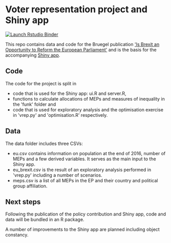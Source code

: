 # Voter representation project and Shiny app

<!-- badges: start -->
[![Launch Rstudio Binder](http://mybinder.org/badge.svg)](https://mybinder.org/v2/gh/robertkck/voter_rep/master?urlpath=rstudio)
<!-- badges: end -->


This repo contains data and code for the Bruegel publication ['Is Brexit an Opportunity to Reform the European Parliament'](http://bruegel.org/2017/01/is-brexit-an-opportunity-to-reform-the-european-parliament/) and is the basis for the accompanying [Shiny app](https://robertkck.shinyapps.io/voter_rep/).

## Code
The code for the project is split in 
* code that is used for the Shiny app: ui.R and server.R,
* functions to calculate allocations of MEPs and measures of inequality in the 'funk' folder and
* code that is used for exploratory analysis and the optimisation exercise in 'vrep.py' and 'optimisation.R' respectively.

## Data
The data folder includes three CSVs:
* eu.csv contains information on population at the end of 2016, number of MEPs and a few derived variables. It serves as the main input to the Shiny app.
* eu_brexit.csv is the result of an exploratory analysis performed in 'vrep.py' including a number of scenarios.
* meps.csv is a list of all MEPs in the EP and their country and political group affiliation.

## Next steps
Following the publication of the policy contribution and Shiny app, code and data will be bundled in an R package. 

A number of improvements to the Shiny app are planned including object constancy.
